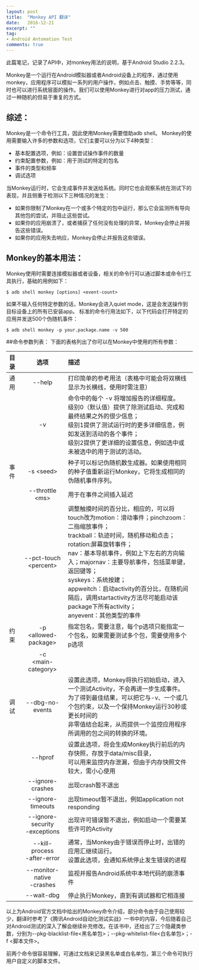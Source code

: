 ```yaml
---
layout: post
title:  "Monkey API 翻译"
date:   2016-12-21
excerpt: ""
tag:
- Android Antomation Test
comments: true
---
```


此篇笔记，记录了API中，对monkey用法的说明，基于Android Studio 2.2.3。

Monkey是一个运行在Android模拟器或者Android设备上的程序，通过使用monkey，应用程序可以模拟一系列的用户操作，例如点击、触摸、手势等等，同时也可以进行系统层面的操作。我们可以使用Monkey进行对app的压力测试，通过一种随机的但易于重复的方式。

## 综述：
Monkey是一个命令行工具，因此使用Monkey需要借助adb shell。
Monkey的使用需要输入许多的参数和选项，它们主要可以分为以下4种类型：
* 基本配置选项，例如：设置尝试操作事件的数量
* 约束配置参数，例如：用于测试的特定的包名
* 事件的类型和频率
* 调试选项

当Monkey运行时，它会生成事件并发送给系统。同时它也会观察系统在测试下的表现，并且侧重于检测以下三种情况的发生：
* 如果你限制了Monkey在一个或多个特定的包中运行，那么它会监测所有导向其他包的尝试，并阻止这些尝试。
* 如果你的应用崩溃了，或者捕获了任何没有处理的异常，Monkey会停止并报告这些错误。
* 如果你的应用失去响应，Monkey会停止并报告这些错误。

## Monkey的基本用法：
Monkey使用时需要连接模拟器或者设备，相关的命令行可以通过脚本或命令行工具执行，基础的用例如下：

```shell
$ adb shell monkey [options] <event-count>
```

如果不输入任何特定参数的话，Monkey会进入quiet mode，这是会发送操作到目标设备上的所有已安装app。
标准的命令行用法如下，以下代码会打开特定的应用并发送500个伪随机事件：

```shell
$ adb shell monkey -p your.package.name -v 500
```

##命令参数列表：
下面的表格列出了你可以在Monkey中使用的所有参数：

| 目录   |                选项                | 描述                                       |
| :--- | :------------------------------: | :--------------------------------------- |
| 通用   |              --help              | 打印简单的参考用法（表格中可能会将双横线显示为长横线，使用时需注意）       |
|      |                -v                | 命令中的每个 -v 将增加报告的详细程度。<br>级别0（默认值）提供了除测试启动、完成和最终结果之外的很少信息；<br>级别1提供了测试运行时的更多详细信息，例如发送到活动的各个事件；<br>级别2提供了更详细的设置信息，例如选中或未被选中的用于测试的活动。 |
| 事件   |         -s &lt;seed&gt;          | 种子可以标记伪随机数生成器。如果使用相同的种子值重新运行Monkey，它将生成相同的伪随机事件序列。 |
|      |      --throttle &lt;ms&gt;       | 用于在事件之间插入延迟                              |
|      | --pct-touch <br>&lt;percent&gt;  | 调整触摸时间的百分比，相应的，可以将touch改为motion：滑动事件；pinchzoom：二指缩放事件；<br> trackball：轨迹时间，随机移动和点击；rotation:屏幕旋转事件；<br>nav：基本导航事件，例如上下左右的方向输入；majornav：主要导航事件，包括菜单键，返回键等；<br>syskeys：系统按建；<br>appweitch：启动activity的百分比，在随机间隔后，调用startactivity方法尽可能启动该package下所有activity；<br>anyevent：其他类型的事件 |
| 约束   |  -p <br>&lt;allowed-package&gt;  | 指定包名，需要注意，每个p选项只能指定一个包名，如果需要测试多个包，需要使用多个p选项 |
|      |   -c <br>&lt;main-category&gt;   |                                          |
| 调试   |         --dbg-no-events          | 设置此选项，Monkey将执行初始启动，进入一个测试Activity，不会再进一步生成事件。<br>为了得到最佳结果，可以把它与-v、一个或几个包约束，以及一个保持Monkey运行30秒或更长时间的<br>非零值结合起来，从而提供一个监控应用程序所调用的包之间的转换的环境。 |
|      |             --hprof              | 设置此选项，将会生成Monkey执行前后的内存快照，存放于data/misc目录，<br>可以用来监控内存泄漏，但由于内存快照文件较大，需小心使用 |
|      |         --ignore-crashes         | 出现crash暂不退出                              |
|      |        --ignore-timeouts         | 出现timeout暂不退出，例如application not responding |
|      | --ignore-security<br>-exceptions | 出现许可错误暂不退出，例如启动一个需要某些许可的Activity         |
|      |  --kill-process<br>-after-error  | 通常，当Monkey由于错误而停止时，出错的应用汇继续运行。<br>设置此选项，会通知系统停止发生错误的进程 |
|      |   --monitor-native<br>-crashes   | 监视并报告Android系统中本地代码的崩溃事件                 |
|      |            --wait-dbg            | 停止执行Monkey，直到有调试器和它相连接                   |

以上为Android官方文档中给出的Monkey命令介绍，部分命令由于自己使用较少，翻译时参考了《腾讯Android自动化测试实战》一书中的内容，今后随着自己对Android测试的深入了解会继续补充修改。在该书中，还给出了三个隐藏类参数，分别为--pkg-blacklist-file&lt;黑名单包&gt;；--pkg-whitelist-file&lt;白名单包&gt;；-f &lt;脚本文件&gt;。

前两个命令很容易理解，可通过文档来记录黑名单或白名单包，第三个命令可执行用户自定义的脚本文件。
